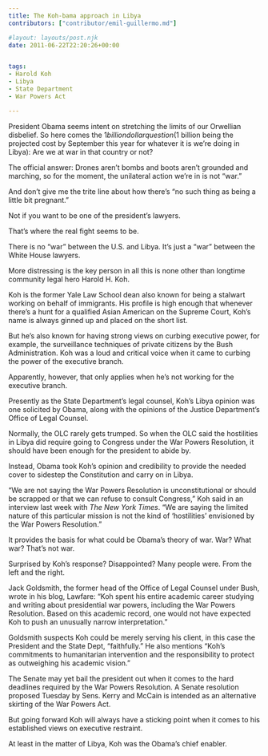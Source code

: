 ```yaml
---
title: The Koh-bama approach in Libya
contributors: ["contributor/emil-guillermo.md"]

#layout: layouts/post.njk
date: 2011-06-22T22:20:26+00:00


tags:
- Harold Koh
- Libya
- State Department
- War Powers Act

---
```


President Obama seems intent on stretching the limits of our Orwellian disbelief. So here comes the $1 billion dollar question ($1 billion being the projected cost by September this year for whatever it is we’re doing in Libya):  Are we at war in that country or not?

The official answer: Drones aren’t bombs and boots aren’t grounded and marching, so for the moment, the unilateral action we’re in is not “war.”

And don’t give me the trite line about how there’s “no such thing as being a little bit pregnant.”

Not if you want to be one of the president’s lawyers.

That’s where the real fight seems to be.

There is no “war” between the U.S. and Libya. It’s just a “war” between the White House lawyers.

More distressing is the key person in all this is none other than longtime community legal hero Harold H. Koh.

Koh is the former Yale Law School dean also known for being a stalwart working on behalf of immigrants. His profile is high enough that whenever there’s a hunt for a qualified Asian American on the Supreme Court, Koh’s name is always ginned up and placed on the short list.

But he’s also known for having strong views on curbing executive power, for example, the surveillance techniques of private citizens by the Bush Administration. Koh was a loud and critical voice when it came to curbing the power of the executive branch.

Apparently, however, that only applies when he’s not working for the executive branch.

Presently as the State Department’s legal counsel, Koh’s Libya opinion was one solicited by Obama, along with the opinions of the Justice Department’s Office of Legal Counsel.

Normally, the OLC rarely gets trumped. So when the OLC said the hostilities in Libya did require going to Congress under the War Powers Resolution, it should have been enough for the president to abide by.

Instead, Obama took Koh’s opinion and credibility to provide the needed cover to sidestep the Constitution and carry on in Libya.

“We are not saying the War Powers Resolution is unconstitutional or should be scrapped or that we can refuse to consult Congress,” Koh said in an interview last week with _The New York_ _Times_. “We are saying the limited nature of this particular mission is not the kind of ‘hostilities’ envisioned by the War Powers Resolution.”

It provides the basis for what could be Obama’s theory of war. War? What war? That’s not war.

Surprised by Koh’s response? Disappointed? Many people were. From the left and the right.

Jack Goldsmith, the former head of the Office of Legal Counsel under Bush, wrote in his blog, Lawfare:  “Koh spent his entire academic career studying and writing about presidential war powers, including the War Powers Resolution. Based on this academic record, one would not have expected Koh to push an unusually narrow interpretation.”

Goldsmith suspects Koh could be merely serving his client, in this case the President and the State Dept, “faithfully.” He also mentions “Koh’s commitments to humanitarian intervention and the responsibility to protect as outweighing his academic vision.”

The Senate may yet bail the president out when it comes to the hard deadlines required by the War Powers Resolution. A Senate resolution proposed Tuesday by Sens. Kerry and McCain is intended as an alternative skirting of the War Powers Act.

But going forward Koh will always have a sticking point when it comes to his established views on executive restraint.

At least in the matter of Libya, Koh was the Obama’s chief enabler.

